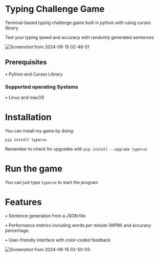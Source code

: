 # Typing Challenge Game
Terminal-based typing challenge game built in python with using curses library.

Test your typing speed and accuracy with randomly generated sentences

![Screenshot from 2024-06-15 02-48-51](https://github.com/GoncaloBranquinho/typerRux/assets/159024022/2e59a7c5-2ed3-4bf0-92e2-2056a79ab4e0)

## Prerequisites
  • Python and Curses Library
  ### Supported operating Systems
  • Linux and macOS
  
# Installation
 You can install my game by doing:


    pip install typerux
  
  Remember to check for upgrades with `pip install --upgrade typerux`
# Run the game
  
  
 You can just type  ```typerux``` to start the program
# Features

 • Sentence generation from a JSON file.

 • Performance metrics including words per minute (WPM) and accuracy percentage.
 
 • User-friendly interface with color-coded feedback

  ![Screenshot from 2024-06-15 02-50-03](https://github.com/GoncaloBranquinho/typerRux/assets/159024022/6932f296-8834-4057-9e99-7b2324920c22)

